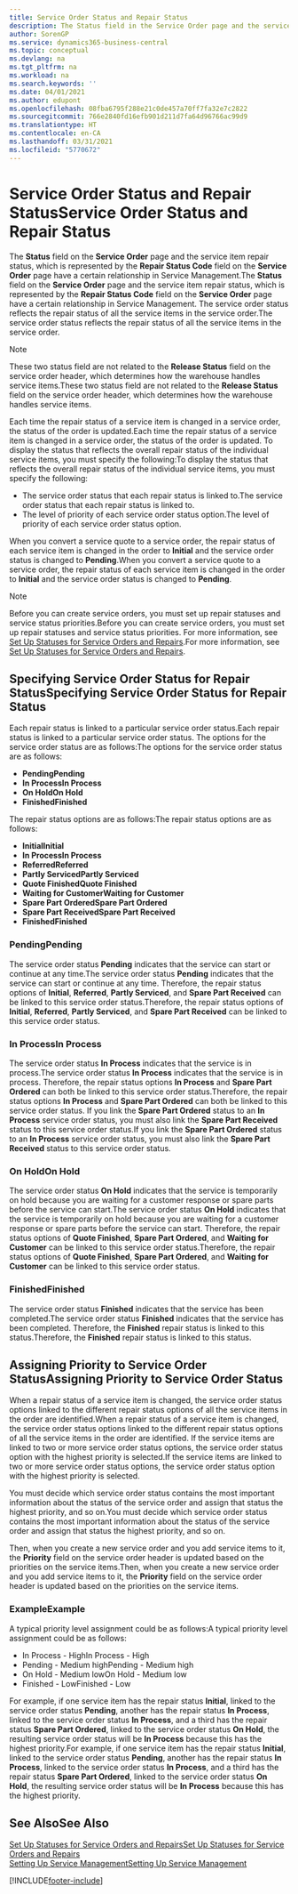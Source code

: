 ```yaml
---
title: Service Order Status and Repair Status
description: The Status field in the Service Order page and the service item repair status, which is represented by the Repair Status Code field in the Service Order page have a certain relationship in Service Management. The service order status reflects the repair status of all the service items in the service order.
author: SorenGP
ms.service: dynamics365-business-central
ms.topic: conceptual
ms.devlang: na
ms.tgt_pltfrm: na
ms.workload: na
ms.search.keywords: ''
ms.date: 04/01/2021
ms.author: edupont
ms.openlocfilehash: 08fba6795f288e21c0de457a70ff7fa32e7c2822
ms.sourcegitcommit: 766e2840fd16efb901d211d7fa64d96766ac99d9
ms.translationtype: HT
ms.contentlocale: en-CA
ms.lasthandoff: 03/31/2021
ms.locfileid: "5770672"
---
```

# <a name="service-order-status-and-repair-status"></a><span data-ttu-id="bc7c7-104">Service Order Status and Repair Status</span><span class="sxs-lookup"><span data-stu-id="bc7c7-104">Service Order Status and Repair Status</span></span>

<span data-ttu-id="bc7c7-105">The **Status** field on the **Service Order** page and the service item repair status, which is represented by the **Repair Status Code** field on the **Service Order** page have a certain relationship in Service Management.</span><span class="sxs-lookup"><span data-stu-id="bc7c7-105">The **Status** field on the **Service Order** page and the service item repair status, which is represented by the **Repair Status Code** field on the **Service Order** page have a certain relationship in Service Management.</span></span> <span data-ttu-id="bc7c7-106">The service order status reflects the repair status of all the service items in the service order.</span><span class="sxs-lookup"><span data-stu-id="bc7c7-106">The service order status reflects the repair status of all the service items in the service order.</span></span>  

> [!NOTE]  
> <span data-ttu-id="bc7c7-107">These two status field are not related to the **Release Status** field on the service order header, which determines how the warehouse handles service items.</span><span class="sxs-lookup"><span data-stu-id="bc7c7-107">These two status field are not related to the **Release Status** field on the service order header, which determines how the warehouse handles service items.</span></span>  

<span data-ttu-id="bc7c7-108">Each time the repair status of a service item is changed in a service order, the status of the order is updated.</span><span class="sxs-lookup"><span data-stu-id="bc7c7-108">Each time the repair status of a service item is changed in a service order, the status of the order is updated.</span></span> <span data-ttu-id="bc7c7-109">To display the status that reflects the overall repair status of the individual service items, you must specify the following:</span><span class="sxs-lookup"><span data-stu-id="bc7c7-109">To display the status that reflects the overall repair status of the individual service items, you must specify the following:</span></span>  

* <span data-ttu-id="bc7c7-110">The service order status that each repair status is linked to.</span><span class="sxs-lookup"><span data-stu-id="bc7c7-110">The service order status that each repair status is linked to.</span></span>  
* <span data-ttu-id="bc7c7-111">The level of priority of each service order status option.</span><span class="sxs-lookup"><span data-stu-id="bc7c7-111">The level of priority of each service order status option.</span></span>  

<span data-ttu-id="bc7c7-112">When you convert a service quote to a service order, the repair status of each service item is changed in the order to **Initial** and the service order status is changed to **Pending**.</span><span class="sxs-lookup"><span data-stu-id="bc7c7-112">When you convert a service quote to a service order, the repair status of each service item is changed in the order to **Initial** and the service order status is changed to **Pending**.</span></span>  

> [!NOTE]
> <span data-ttu-id="bc7c7-113">Before you can create service orders, you must set up repair statuses and service status priorities.</span><span class="sxs-lookup"><span data-stu-id="bc7c7-113">Before you can create service orders, you must set up repair statuses and service status priorities.</span></span> <span data-ttu-id="bc7c7-114">For more information, see [Set Up Statuses for Service Orders and Repairs](service-order-repair-status.md).</span><span class="sxs-lookup"><span data-stu-id="bc7c7-114">For more information, see [Set Up Statuses for Service Orders and Repairs](service-order-repair-status.md).</span></span>

## <a name="specifying-service-order-status-for-repair-status"></a><span data-ttu-id="bc7c7-115">Specifying Service Order Status for Repair Status</span><span class="sxs-lookup"><span data-stu-id="bc7c7-115">Specifying Service Order Status for Repair Status</span></span>

<span data-ttu-id="bc7c7-116">Each repair status is linked to a particular service order status.</span><span class="sxs-lookup"><span data-stu-id="bc7c7-116">Each repair status is linked to a particular service order status.</span></span> <span data-ttu-id="bc7c7-117">The options for the service order status are as follows:</span><span class="sxs-lookup"><span data-stu-id="bc7c7-117">The options for the service order status are as follows:</span></span>

* <span data-ttu-id="bc7c7-118">**Pending**</span><span class="sxs-lookup"><span data-stu-id="bc7c7-118">**Pending**</span></span>
* <span data-ttu-id="bc7c7-119">**In Process**</span><span class="sxs-lookup"><span data-stu-id="bc7c7-119">**In Process**</span></span>
* <span data-ttu-id="bc7c7-120">**On Hold**</span><span class="sxs-lookup"><span data-stu-id="bc7c7-120">**On Hold**</span></span>
* <span data-ttu-id="bc7c7-121">**Finished**</span><span class="sxs-lookup"><span data-stu-id="bc7c7-121">**Finished**</span></span>

<span data-ttu-id="bc7c7-122">The repair status options are as follows:</span><span class="sxs-lookup"><span data-stu-id="bc7c7-122">The repair status options are as follows:</span></span>

* <span data-ttu-id="bc7c7-123">**Initial**</span><span class="sxs-lookup"><span data-stu-id="bc7c7-123">**Initial**</span></span>
* <span data-ttu-id="bc7c7-124">**In Process**</span><span class="sxs-lookup"><span data-stu-id="bc7c7-124">**In Process**</span></span>
* <span data-ttu-id="bc7c7-125">**Referred**</span><span class="sxs-lookup"><span data-stu-id="bc7c7-125">**Referred**</span></span>
* <span data-ttu-id="bc7c7-126">**Partly Serviced**</span><span class="sxs-lookup"><span data-stu-id="bc7c7-126">**Partly Serviced**</span></span>
* <span data-ttu-id="bc7c7-127">**Quote Finished**</span><span class="sxs-lookup"><span data-stu-id="bc7c7-127">**Quote Finished**</span></span>
* <span data-ttu-id="bc7c7-128">**Waiting for Customer**</span><span class="sxs-lookup"><span data-stu-id="bc7c7-128">**Waiting for Customer**</span></span>
* <span data-ttu-id="bc7c7-129">**Spare Part Ordered**</span><span class="sxs-lookup"><span data-stu-id="bc7c7-129">**Spare Part Ordered**</span></span>
* <span data-ttu-id="bc7c7-130">**Spare Part Received**</span><span class="sxs-lookup"><span data-stu-id="bc7c7-130">**Spare Part Received**</span></span>
* <span data-ttu-id="bc7c7-131">**Finished**</span><span class="sxs-lookup"><span data-stu-id="bc7c7-131">**Finished**</span></span>  

### <a name="pending"></a><span data-ttu-id="bc7c7-132">Pending</span><span class="sxs-lookup"><span data-stu-id="bc7c7-132">Pending</span></span>

<span data-ttu-id="bc7c7-133">The service order status **Pending** indicates that the service can start or continue at any time.</span><span class="sxs-lookup"><span data-stu-id="bc7c7-133">The service order status **Pending** indicates that the service can start or continue at any time.</span></span> <span data-ttu-id="bc7c7-134">Therefore, the repair status options of **Initial**, **Referred**, **Partly Serviced**, and **Spare Part Received** can be linked to this service order status.</span><span class="sxs-lookup"><span data-stu-id="bc7c7-134">Therefore, the repair status options of **Initial**, **Referred**, **Partly Serviced**, and **Spare Part Received** can be linked to this service order status.</span></span>  

### <a name="in-process"></a><span data-ttu-id="bc7c7-135">In Process</span><span class="sxs-lookup"><span data-stu-id="bc7c7-135">In Process</span></span>

<span data-ttu-id="bc7c7-136">The service order status **In Process** indicates that the service is in process.</span><span class="sxs-lookup"><span data-stu-id="bc7c7-136">The service order status **In Process** indicates that the service is in process.</span></span> <span data-ttu-id="bc7c7-137">Therefore, the repair status options **In Process** and **Spare Part Ordered** can both be linked to this service order status.</span><span class="sxs-lookup"><span data-stu-id="bc7c7-137">Therefore, the repair status options **In Process** and **Spare Part Ordered** can both be linked to this service order status.</span></span> <span data-ttu-id="bc7c7-138">If you link the **Spare Part Ordered** status to an **In Process** service order status, you must also link the **Spare Part Received** status to this service order status.</span><span class="sxs-lookup"><span data-stu-id="bc7c7-138">If you link the **Spare Part Ordered** status to an **In Process** service order status, you must also link the **Spare Part Received** status to this service order status.</span></span>  

### <a name="on-hold"></a><span data-ttu-id="bc7c7-139">On Hold</span><span class="sxs-lookup"><span data-stu-id="bc7c7-139">On Hold</span></span>

<span data-ttu-id="bc7c7-140">The service order status **On Hold** indicates that the service is temporarily on hold because you are waiting for a customer response or spare parts before the service can start.</span><span class="sxs-lookup"><span data-stu-id="bc7c7-140">The service order status **On Hold** indicates that the service is temporarily on hold because you are waiting for a customer response or spare parts before the service can start.</span></span> <span data-ttu-id="bc7c7-141">Therefore, the repair status options of **Quote Finished**, **Spare Part Ordered**, and **Waiting for Customer** can be linked to this service order status.</span><span class="sxs-lookup"><span data-stu-id="bc7c7-141">Therefore, the repair status options of **Quote Finished**, **Spare Part Ordered**, and **Waiting for Customer** can be linked to this service order status.</span></span>  

### <a name="finished"></a><span data-ttu-id="bc7c7-142">Finished</span><span class="sxs-lookup"><span data-stu-id="bc7c7-142">Finished</span></span>

<span data-ttu-id="bc7c7-143">The service order status **Finished** indicates that the service has been completed.</span><span class="sxs-lookup"><span data-stu-id="bc7c7-143">The service order status **Finished** indicates that the service has been completed.</span></span> <span data-ttu-id="bc7c7-144">Therefore, the **Finished** repair status is linked to this status.</span><span class="sxs-lookup"><span data-stu-id="bc7c7-144">Therefore, the **Finished** repair status is linked to this status.</span></span>  

## <a name="assigning-priority-to-service-order-status"></a><span data-ttu-id="bc7c7-145">Assigning Priority to Service Order Status</span><span class="sxs-lookup"><span data-stu-id="bc7c7-145">Assigning Priority to Service Order Status</span></span>

<span data-ttu-id="bc7c7-146">When a repair status of a service item is changed, the service order status options linked to the different repair status options of all the service items in the order are identified.</span><span class="sxs-lookup"><span data-stu-id="bc7c7-146">When a repair status of a service item is changed, the service order status options linked to the different repair status options of all the service items in the order are identified.</span></span> <span data-ttu-id="bc7c7-147">If the service items are linked to two or more service order status options, the service order status option with the highest priority is selected.</span><span class="sxs-lookup"><span data-stu-id="bc7c7-147">If the service items are linked to two or more service order status options, the service order status option with the highest priority is selected.</span></span>  

<span data-ttu-id="bc7c7-148">You must decide which service order status contains the most important information about the status of the service order and assign that status the highest priority, and so on.</span><span class="sxs-lookup"><span data-stu-id="bc7c7-148">You must decide which service order status contains the most important information about the status of the service order and assign that status the highest priority, and so on.</span></span>  

<span data-ttu-id="bc7c7-149">Then, when you create a new service order and you add service items to it, the **Priority** field on the service order header is updated based on the priorities on the service items.</span><span class="sxs-lookup"><span data-stu-id="bc7c7-149">Then, when you create a new service order and you add service items to it, the **Priority** field on the service order header is updated based on the priorities on the service items.</span></span>  

### <a name="example"></a><span data-ttu-id="bc7c7-150">Example</span><span class="sxs-lookup"><span data-stu-id="bc7c7-150">Example</span></span>

<span data-ttu-id="bc7c7-151">A typical priority level assignment could be as follows:</span><span class="sxs-lookup"><span data-stu-id="bc7c7-151">A typical priority level assignment could be as follows:</span></span>  

* <span data-ttu-id="bc7c7-152">In Process - High</span><span class="sxs-lookup"><span data-stu-id="bc7c7-152">In Process - High</span></span>  
* <span data-ttu-id="bc7c7-153">Pending - Medium high</span><span class="sxs-lookup"><span data-stu-id="bc7c7-153">Pending - Medium high</span></span>  
* <span data-ttu-id="bc7c7-154">On Hold - Medium low</span><span class="sxs-lookup"><span data-stu-id="bc7c7-154">On Hold - Medium low</span></span>  
* <span data-ttu-id="bc7c7-155">Finished - Low</span><span class="sxs-lookup"><span data-stu-id="bc7c7-155">Finished - Low</span></span>  

<span data-ttu-id="bc7c7-156">For example, if one service item has the repair status **Initial**, linked to the service order status **Pending**, another has the repair status **In Process**, linked to the service order status **In Process**, and a third has the repair status **Spare Part Ordered**, linked to the service order status **On Hold**, the resulting service order status will be **In Process** because this has the highest priority.</span><span class="sxs-lookup"><span data-stu-id="bc7c7-156">For example, if one service item has the repair status **Initial**, linked to the service order status **Pending**, another has the repair status **In Process**, linked to the service order status **In Process**, and a third has the repair status **Spare Part Ordered**, linked to the service order status **On Hold**, the resulting service order status will be **In Process** because this has the highest priority.</span></span>  

## <a name="see-also"></a><span data-ttu-id="bc7c7-157">See Also</span><span class="sxs-lookup"><span data-stu-id="bc7c7-157">See Also</span></span>

[<span data-ttu-id="bc7c7-158">Set Up Statuses for Service Orders and Repairs</span><span class="sxs-lookup"><span data-stu-id="bc7c7-158">Set Up Statuses for Service Orders and Repairs</span></span>](service-order-repair-status.md)  
[<span data-ttu-id="bc7c7-159">Setting Up Service Management</span><span class="sxs-lookup"><span data-stu-id="bc7c7-159">Setting Up Service Management</span></span>](service-setup-service.md)  


[!INCLUDE[footer-include](includes/footer-banner.md)]